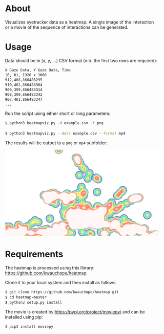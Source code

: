 # About
Visualizes eyetracker data as a heatmap. A single image of the interaction or a movie of the sequence of interactions can be generated.


# Usage

Data should be in [x, y, ...] CSV format (n.b. the first two rows are required):

```csv
X Gaze Data, Y Gaze Data, Time
(0, 0), 1920 x 1080
912,408,866483295
910,402,866483304
909,399,866483314
908,399,866483342
907,401,866483347
...
```

Run the script using either short or long parameters:

```bash
$ python3 heatmapviz.py -d example.csv -f png

$ python3 heatmapviz.py --data example.csv --format mp4
```

The results will be output to a `png` or `mp4` subfolder:

![alt text](/example.png)

# Requirements
The heatmap is processed using this library: https://github.com/kwauchope/heatmap

Clone it to your local system and then install as follows:

```bash
$ git clone https://github.com/kwauchope/heatmap.git
$ cd heatmap-master
$ python3 setup.py install
```

The movie is created by https://pypi.org/project/moviepy/ and can be installed using pip:

```bash
$ pip3 install moviepy
```
